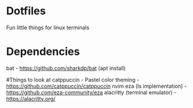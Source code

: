 # Dotfiles
Fun little things for linux terminals

# Dependencies
bat - https://github.com/sharkdp/bat (apt install)

#Things to look at
catppuccin - Pastel color theming - https://github.com/catppuccin/catppuccin
nvim
eza (ls implementation) - https://github.com/eza-community/eza
alacritty (terminal emulator) - https://alacritty.org/

